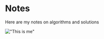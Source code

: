 # Notes

Here are my notes on algorithms and solutions

!["This is me"](https://baypath.s3.amazonaws.com/files/faculty/169_294_h-serdar-kuyuk.jpg)
